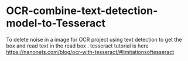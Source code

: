 # OCR-combine-text-detection-model-to-Tesseract
To delete noise in a image for OCR project using text detection to get the box and read text in the read box 
.
tesseract tutorial is here https://nanonets.com/blog/ocr-with-tesseract/#limitationsoftesseract
